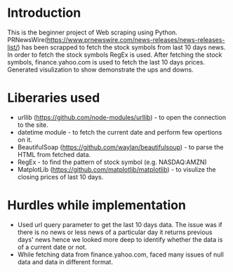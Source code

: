 # Introduction
  This is the beginner project of Web scraping using Python.
  PRNewsWire(https://www.prnewswire.com/news-releases/news-releases-list/) has been scrapped to fetch the stock symbols from last 10 days news. 
  In order to fetch the stock symbols RegEx is used. After fetching the stock symbols, finance.yahoo.com is used to fetch the last 10 days prices.
  Generated visulization to show demonstrate the ups and downs.
  
# Liberaries used
  * urllib (https://github.com/node-modules/urllib) - to open the connection to the site.
  * datetime module - to fetch the current date and perform few opertions on it.
  * BeautifulSoap (https://github.com/waylan/beautifulsoup) - to parse the HTML from fetched data.
  * RegEx - to find the pattern of stock symbol (e.g. NASDAQ:AMZN)
  * MatplotLib (https://github.com/matplotlib/matplotlib) - to visulize the closing prices of last 10 days.

# Hurdles while implementation
  * Used url query parameter to get the last 10 days data. The issue was if there is no news or less news of a particular day it returns previous days' news hence 
    we looked more deep to identify whether the data is of a current date or not.
  * While fetching data from finance.yahoo.com, faced many issues of null data and data in different format.
